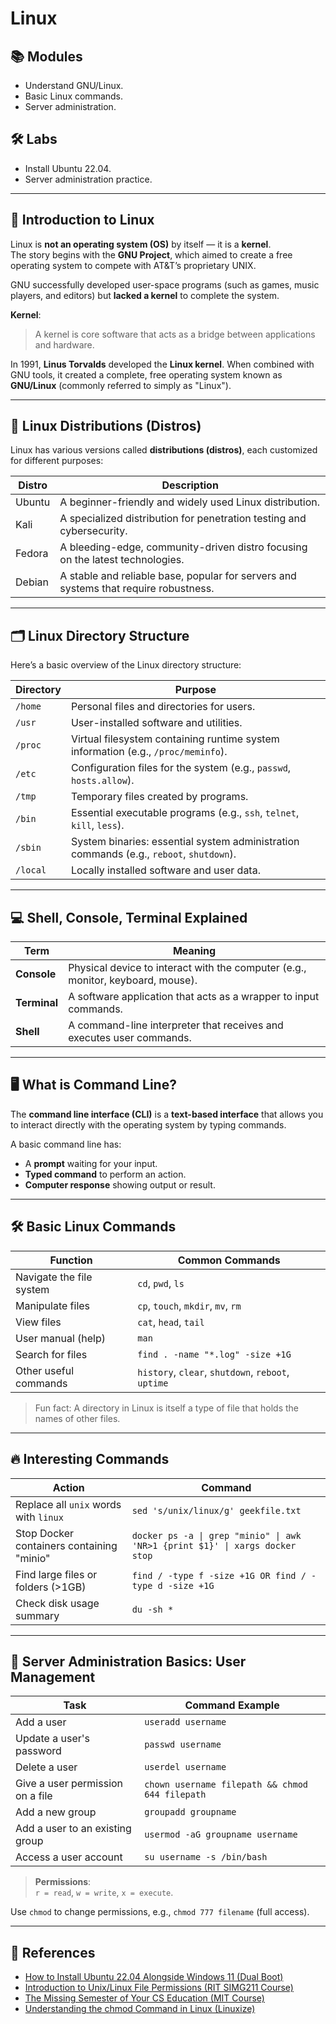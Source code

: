 # Linux

## 📚 Modules
- Understand GNU/Linux.
- Basic Linux commands.
- Server administration.

## 🛠️ Labs
- Install Ubuntu 22.04.
- Server administration practice.

---

## 🐧 Introduction to Linux

Linux is **not an operating system (OS)** by itself — it is a **kernel**.  
The story begins with the **GNU Project**, which aimed to create a free operating system to compete with AT&T’s proprietary UNIX.

GNU successfully developed user-space programs (such as games, music players, and editors) but **lacked a kernel** to complete the system.

**Kernel**:  
> A kernel is core software that acts as a bridge between applications and hardware.

In 1991, **Linus Torvalds** developed the **Linux kernel**. When combined with GNU tools, it created a complete, free operating system known as **GNU/Linux** (commonly referred to simply as "Linux").

---

## 🏡 Linux Distributions (Distros)

Linux has various versions called **distributions (distros)**, each customized for different purposes:

| Distro  | Description                    |
|---------|---------------------------------|
| Ubuntu  | A beginner-friendly and widely used Linux distribution. |
| Kali    | A specialized distribution for penetration testing and cybersecurity. |
| Fedora  | A bleeding-edge, community-driven distro focusing on the latest technologies. |
| Debian  | A stable and reliable base, popular for servers and systems that require robustness. |

---

## 🗂️ Linux Directory Structure

Here’s a basic overview of the Linux directory structure:

| Directory | Purpose |
|-----------|---------|
| `/home`   | Personal files and directories for users. |
| `/usr`    | User-installed software and utilities. |
| `/proc`   | Virtual filesystem containing runtime system information (e.g., `/proc/meminfo`). |
| `/etc`    | Configuration files for the system (e.g., `passwd`, `hosts.allow`). |
| `/tmp`    | Temporary files created by programs. |
| `/bin`    | Essential executable programs (e.g., `ssh`, `telnet`, `kill`, `less`). |
| `/sbin`   | System binaries: essential system administration commands (e.g., `reboot`, `shutdown`). |
| `/local`  | Locally installed software and user data. |

---

## 💻 Shell, Console, Terminal Explained

| Term     | Meaning |
|----------|---------|
| **Console** | Physical device to interact with the computer (e.g., monitor, keyboard, mouse). |
| **Terminal** | A software application that acts as a wrapper to input commands. |
| **Shell** | A command-line interpreter that receives and executes user commands. |

---

## 🖥️ What is Command Line?

The **command line interface (CLI)** is a **text-based interface** that allows you to interact directly with the operating system by typing commands.

A basic command line has:
- A **prompt** waiting for your input.
- **Typed command** to perform an action.
- **Computer response** showing output or result.

---

## 🛠️ Basic Linux Commands

| Function                  | Common Commands                |
|----------------------------|---------------------------------|
| Navigate the file system   | `cd`, `pwd`, `ls`               |
| Manipulate files           | `cp`, `touch`, `mkdir`, `mv`, `rm` |
| View files                 | `cat`, `head`, `tail`           |
| User manual (help)         | `man`                           |
| Search for files           | `find . -name "*.log" -size +1G` |
| Other useful commands      | `history`, `clear`, `shutdown`, `reboot`, `uptime` |

> Fun fact: A directory in Linux is itself a type of file that holds the names of other files.

---

## 🔥 Interesting Commands

| Action | Command |
|--------|---------|
| Replace all `unix` words with `linux` | `sed 's/unix/linux/g' geekfile.txt` |
| Stop Docker containers containing "minio" | `docker ps -a \| grep "minio" \| awk 'NR>1 {print $1}' \| xargs docker stop` |
| Find large files or folders (>1GB) | `find / -type f -size +1G OR find / -type d -size +1G` |
| Check disk usage summary | `du -sh *` |

---

## 👥 Server Administration Basics: User Management

| Task                         | Command Example |
|-------------------------------|-----------------|
| Add a user                    | `useradd username` |
| Update a user's password      | `passwd username` |
| Delete a user                 | `userdel username` |
| Give a user permission on a file | `chown username filepath && chmod 644 filepath` |
| Add a new group               | `groupadd groupname` |
| Add a user to an existing group | `usermod -aG groupname username` |
| Access a user account         | `su username -s /bin/bash` |

> **Permissions**:  
> `r = read`, `w = write`, `x = execute`.

Use `chmod` to change permissions, e.g., `chmod 777 filename` (full access).

---

## 📖 References

- [How to Install Ubuntu 22.04 Alongside Windows 11 (Dual Boot)](https://linuxsimply.com/linux-basics/os-installation/dual-boot/windows-11-and-ubuntu/)
- [Introduction to Unix/Linux File Permissions (RIT SIMG211 Course)](https://www.cis.rit.edu/class/simg211/unixintro/Access_Permissions.html)
- [The Missing Semester of Your CS Education (MIT Course)](https://missing.csail.mit.edu/)
- [Understanding the chmod Command in Linux (Linuxize)](https://linuxize.com/post/chmod-command-in-linux/)



